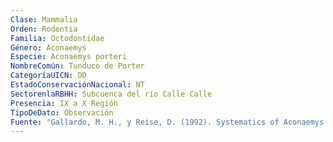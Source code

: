 ```yaml
---
Clase: Mammalia
Orden: Rodentia
Familia: Octodontidae
Género: Aconaemys
Especie: Aconaemys porteri
NombreComún: Tunduco de Porter
CategoríaUICN: DD
EstadoConservaciónNacional: NT
SectorenlaRBHH: Subcuenca del río Calle Calle
Presencia: IX a X Región
TipoDeDato: Observación
Fuente: "Gallardo, M. H., y Reise, D. (1992). Systematics of Aconaemys (Rodentia, Octodontidae). Journal of Mammalogy, 73(4), 779-788."
---
```

